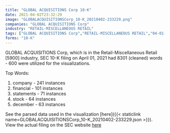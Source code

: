 ```yaml
---
title: "GLOBAL ACQUISITIONS Corp 10-K"
date: 2021-04-02T23:32:29
image: "GLOBALACQUISITIONSCorp_10-K_20210402-233229.png"
companies: "GLOBAL ACQUISITIONS Corp"
industry: "RETAIL-MISCELLANEOUS RETAIL"
tags: ["GLOBAL ACQUISITIONS Corp","RETAIL-MISCELLANEOUS RETAIL","04-01-2021","10-K"]
forms: "10-K"
---
```

GLOBAL ACQUISITIONS Corp, which is in the Retail-Miscellaneous Retail [5900] industry, SEC 10-K filing on April 01, 2021 had 8301 (cleaned) words - 600 were utilized for the visualizations.

Top Words:
1. company - 241 instances
2. financial - 101 instances
3. statements - 71 instances
4. stock - 64 instances
5. december - 63 instances


See the parsed data used in the visualization [here]({{< staticlink name=GLOBALACQUISITIONSCorp_10-K_20210402-233229.json >}}).  
View the actual filing on the SEC website [here](https://www.sec.gov/Archives/edgar/data/930245/0001472375-21-000024.txt)